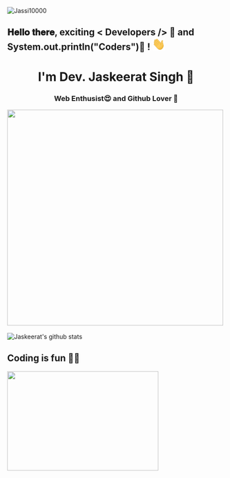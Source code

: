 <p align="left"> <img src="https://komarev.com/ghpvc/?username=Jassi10000&label=Profile%20views&color=129e00&style=plastic" alt="Jassi10000" /> </p>

<h2> 𝐇𝐞𝐥𝐥𝐨 𝐭𝐡𝐞𝐫𝐞, exciting < Developers /> 🤩 and System.out.println("Coders")🥰 ! <img src="https://raw.githubusercontent.com/ABSphreak/ABSphreak/master/gifs/Hi.gif" width="30px"></h2>


<h1 align="center"> I'm Dev. Jaskeerat Singh 🤗</h1>
<h3 align="center">Web Enthusist😍 and Github Lover 💖</h3>



<div><img width="500px" height="500px" src="https://octocat-generator-assets.githubusercontent.com/my-octocat-1608216254364.png"></div>



  
![Jaskeerat's github stats](https://github-readme-stats.vercel.app/api?username=Jassi10000&show_icons=true&locale=en&theme=radical) 

## Coding is fun 🤩💝
<img align="left" height="230" width="350" src="https://media.giphy.com/media/3o7qE1YN7aBOFPRw8E/giphy.gif">

